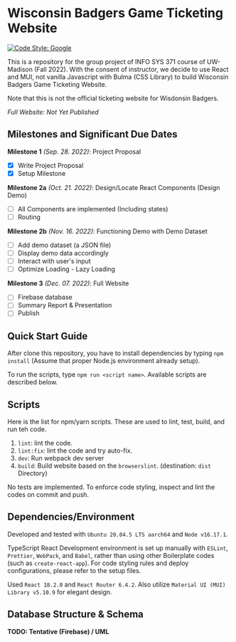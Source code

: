 # Wisconsin Badgers Game Ticketing Website

[![Code Style: Google](https://img.shields.io/badge/code%20style-google-blueviolet.svg)](https://github.com/google/gts)

This is a repository for the group project of INFO SYS 371 course of UW-Madison (Fall 2022).
With the consent of instructor, we decide to use React and MUI, not vanilla Javascript with Bulma (CSS Library) to build Wisconsin Badgers Game Ticketing Website.  

Note that this is not the official ticketing website for Wisdonsin Badgers.

*Full Website: Not Yet Published*

## Milestones and Significant Due Dates

**Milestone 1** *(Sep. 28. 2022)*: Project Proposal
  - [x] Write Project Proposal
  - [x] Setup Milestone

**Milestone 2a** *(Oct. 21. 2022)*: Design/Locate React Components (Design Demo)  
  - [ ] All Components are implemented (Including states)
  - [ ] Routing

**Milestone 2b** *(Nov. 16. 2022)*: Functioning Demo with Demo Dataset  
  - [ ] Add demo dataset (a JSON file)
  - [ ] Display demo data accordingly
  - [ ] Interact with user's input
  - [ ] Optimize Loading - Lazy Loading

**Milestone 3** *(Dec. 07. 2022)*: Full Website  
  - [ ] Firebase database
  - [ ] Summary Report & Presentation
  - [ ] Publish

## Quick Start Guide

After clone this repository, you have to install dependencies by typing `npm install` (Assume that proper Node.js environment already setup).  

To run the scripts, type `npm run <script name>`.
Available scripts are described below.

## Scripts

Here is the list for npm/yarn scripts.
These are used to lint, test, build, and run teh code.

1. `lint`: lint the code.
2. `lint:fix`: lint the code and try auto-fix.
3. `dev`: Run webpack dev server
4. `build`: Build website based on the `browserslint`. (destination: `dist` Directory)

No tests are implemented.
To enforce code styling, inspect and lint the codes on commit and push.

## Dependencies/Environment

Developed and tested with `Ubuntu 20.04.5 LTS aarch64` and `Node v16.17.1`.  

TypeScript React Development environment is set up manually with `ESLint`, `Prettier`, `WebPack`, and `Babel`, rather than using other Boilerplate codes (such as `create-react-app`).
For code styling rules and deploy configurations, please refer to the setup files.  

Used `React 18.2.0` and `React Router 6.4.2`.
Also utilize `Material UI (MUI) Library v5.10.9` for elegant design.

## Database Structure & Schema

**TODO: Tentative (Firebase) / UML**

